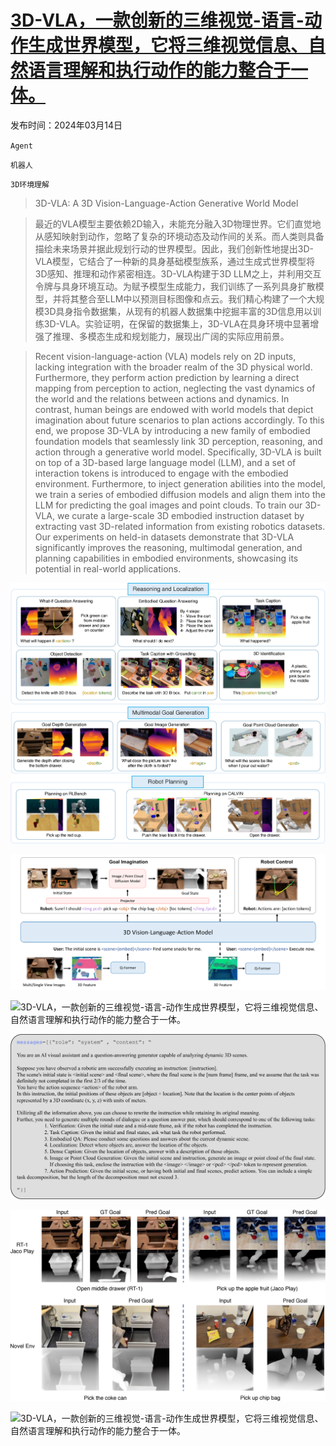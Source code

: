 # [3D-VLA，一款创新的三维视觉-语言-动作生成世界模型，它将三维视觉信息、自然语言理解和执行动作的能力整合于一体。](https://arxiv.org/abs/2403.09631)

发布时间：2024年03月14日

`Agent`

`机器人`

`3D环境理解`

> 3D-VLA: A 3D Vision-Language-Action Generative World Model

> 最近的VLA模型主要依赖2D输入，未能充分融入3D物理世界。它们直觉地从感知映射到动作，忽略了复杂的环境动态及动作间的关系。而人类则具备描绘未来场景并据此规划行动的世界模型。因此，我们创新性地提出3D-VLA模型，它结合了一种新的具身基础模型族系，通过生成式世界模型将3D感知、推理和动作紧密相连。3D-VLA构建于3D LLM之上，并利用交互令牌与具身环境互动。为赋予模型生成能力，我们训练了一系列具身扩散模型，并将其整合至LLM中以预测目标图像和点云。我们精心构建了一个大规模3D具身指令数据集，从现有的机器人数据集中挖掘丰富的3D信息用以训练3D-VLA。实验证明，在保留的数据集上，3D-VLA在具身环境中显著增强了推理、多模态生成和规划能力，展现出广阔的实际应用前景。

> Recent vision-language-action (VLA) models rely on 2D inputs, lacking integration with the broader realm of the 3D physical world. Furthermore, they perform action prediction by learning a direct mapping from perception to action, neglecting the vast dynamics of the world and the relations between actions and dynamics. In contrast, human beings are endowed with world models that depict imagination about future scenarios to plan actions accordingly. To this end, we propose 3D-VLA by introducing a new family of embodied foundation models that seamlessly link 3D perception, reasoning, and action through a generative world model. Specifically, 3D-VLA is built on top of a 3D-based large language model (LLM), and a set of interaction tokens is introduced to engage with the embodied environment. Furthermore, to inject generation abilities into the model, we train a series of embodied diffusion models and align them into the LLM for predicting the goal images and point clouds. To train our 3D-VLA, we curate a large-scale 3D embodied instruction dataset by extracting vast 3D-related information from existing robotics datasets. Our experiments on held-in datasets demonstrate that 3D-VLA significantly improves the reasoning, multimodal generation, and planning capabilities in embodied environments, showcasing its potential in real-world applications.

![3D-VLA，一款创新的三维视觉-语言-动作生成世界模型，它将三维视觉信息、自然语言理解和执行动作的能力整合于一体。](../../../paper_images/2403.09631/x1.png)

![3D-VLA，一款创新的三维视觉-语言-动作生成世界模型，它将三维视觉信息、自然语言理解和执行动作的能力整合于一体。](../../../paper_images/2403.09631/x2.png)

![3D-VLA，一款创新的三维视觉-语言-动作生成世界模型，它将三维视觉信息、自然语言理解和执行动作的能力整合于一体。](../../../paper_images/2403.09631/x3.png)

![3D-VLA，一款创新的三维视觉-语言-动作生成世界模型，它将三维视觉信息、自然语言理解和执行动作的能力整合于一体。](../../../paper_images/2403.09631/x4.png)

![3D-VLA，一款创新的三维视觉-语言-动作生成世界模型，它将三维视觉信息、自然语言理解和执行动作的能力整合于一体。](../../../paper_images/2403.09631/x5.png)

![3D-VLA，一款创新的三维视觉-语言-动作生成世界模型，它将三维视觉信息、自然语言理解和执行动作的能力整合于一体。](../../../paper_images/2403.09631/x6.png)